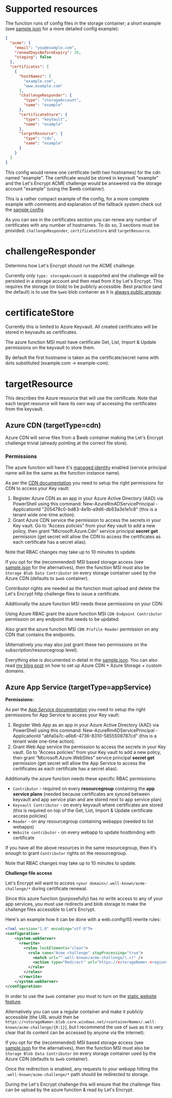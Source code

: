 # Supported resources

The function runs of config files in the storage container; a short example (see [sample.json](./LetsEncrypt.Func/sample.json) for a more detailed config example):

``` json
{
  "acme": {
    "email": "you@example.com",
    "renewXDaysBeforeExpiry": 30,
    "staging": false
  },
  "certificates": [
    {
      "hostNames": [
        "example.com",
        "www.example.com"
      ],
      "challengeResponder": {
        "type": "storageAccount",
        "name": "example"
      },
      "certificateStore": {
        "type": "keyVault",
        "name": "example"
      },
      "targetResource": {
        "type": "cdn",
        "name": "example"
      }
    }
  ]
}
```

This config would renew one certificate (with two hostnames) for the cdn named "example". The certificate would be stored in keyvault "example" and the Let's Encrypt ACME challenge would be answered via the storage account "example" (using the $web container).

This is a rather compact example of the config, for a more complete example with comments and explanation of the fallback system check out the [sample config](./LetsEncrypt.Func/sample.json).

As you can see in the certificates section you can renew any number of certificates with any number of hostnames. To do so, 3 sections must be provided: `challengeResponder`, `certificateStore` and `targetResource`.

# challengeResponder

Determins how Let's Encrypt should run the ACME challenge.

Currently only `type: storageAccount` is supported and the challenge will be persisted in a storage account and then read from it by Let's Encrypt. This requires the storage (or blob) to be publicly accessible. Best practice (and the default) is to use the `$web` blob container as it is [always public anyway](https://docs.microsoft.com/en-us/azure/storage/blobs/storage-blob-static-website).

# certificateStore

Currently this is limited to Azure Keyvault. All created certificates will be stored in keyvaults as certificates.

The azure function MSI must have certificate Get, List, Import & Update permissions on the keyvault to store them.

By default the first hostname is taken as the certificate/secret name with dots substituted (example.com -> example-com).

# targetResource

This describes the Azure resource that will use the certificate. Note that each target resource will have its own way of accessing the certificates from the keyvault.

## Azure CDN (targetType=cdn)

Azure CDN will serve files from a $web container making the Let's Encrypt challenge trivial (already pointing at the correct file store).

### Permissions

The azure function will have it's [managed identity](https://docs.microsoft.com/azure/active-directory/managed-identities-azure-resources/overview) enabled (service principal name will be the same as the function instance name).

As per the [CDN documentation](https://docs.microsoft.com/en-us/azure/cdn/cdn-custom-ssl?tabs=option-2-enable-https-with-your-own-certificate#register-azure-cdn) you need to setup the right permissions for CDN to access your Key vault:

1) Register Azure CDN as an app in your Azure Active Directory (AAD) via PowerShell using this command: New-AzureRmADServicePrincipal -ApplicationId "205478c0-bd83-4e1b-a9d6-db63a3e1e1c8" (this is a tenant wide one-time action).
2) Grant Azure CDN service the permission to access the secrets in your Key vault. Go to “Access policies” from your Key vault to add a new policy, then grant “Microsoft.Azure.Cdn” service principal **secret get** permission (get secret will allow the CDN to access the certificates as each certificate has a secret alias).

Note that RBAC changes may take up to 10 minutes to update.

If you opt for the (recommended) MSI based storage access (see [sample.json](./LetsEncrypt.Func/sample.json) for the alternatives), then the function MSI must also be `Storage Blob Data Contributor` on every storage container used by the Azure CDN (defaults to `$web` container).

Contributor rights are needed as the function must upload and delete the Let's Encrypt http challenge files to issue a certificate.

Additionally the azure function MSI needs these permissions on your CDN:

Using Azure RBAC grant the azure function MSI `CDN Endpoint Contributor` permission on any endpoint that needs to be updated.

Also grant the azure function MSI `CDN Profile Reader` permission on any CDN that contains the endpoints.

(Alternatively you may also just grant these two permissions on the subscription/resourcegroup level).

Everything else is documented in detail in the [sample.json](./LetsEncrypt.Func/sample.json). You can also read [my blog post](https://marcstan.net/blog/2019/07/12/Static-websites-via-Azure-Storage-and-CDN/) on how to set up Azure CDN + Azure Storage + custom domains.

## Azure App Service (targetType=appService)

**Permissions:**

As per the [App Service documentation](https://azure.github.io/AppService/2016/05/24/Deploying-Azure-Web-App-Certificate-through-Key-Vault.html) you need to setup the right permissions for App Service to access your Key vault:

1) Register Web App as an app in your Azure Active Directory (AAD) via PowerShell using this command: New-AzureRmADServicePrincipal -ApplicationId "abfa0a7c-a6b6-4736-8310-5855508787cd" (this is a tenant wide one-time action).
2) Grant Web App service the permission to access the secrets in your Key vault. Go to “Access policies” from your Key vault to add a new policy, then grant “Microsoft.Azure.WebSites” service principal **secret get** permission (get secret will allow the App Service to access the certificates as each certificate has a secret alias).

Additionally the azure function needs these specific RBAC permissions:

* `Contributor` - required on every **resourcegroup** containing the **app service plans** (needed because certificates are synced between keyvault and app service plan and are stored next to app service plan)
* `Keyvault Contributor` - on every keyvault where certificates are stored (this is required on top of the Get, List, Import & Update certificate access policies)
* `Reader` - on any resourcegroup containing webapps (needed to list webapps)
* `Website contributor` - on every webapp to update hostbinding with certificate

If you have all the above resources in the same resourcegroup, then it's enough to grant `Contributor` rights on the resourcegroup.

Note that RBAC changes may take up to 10 minutes to update.

**Challenge file access**

Let's Encrypt will want to access `<your domain>/.well-known/acme-challenge/*` during certificate renewal.

Since this azure function (purposefully) has no write access to any of your app services, you must use redirects and blob storage to make the challenge files accessible to Let's Encrypt.

Here's an example how it can be done with a web.config/IIS rewrite rules:
``` xml
<?xml version="1.0" encoding="utf-8"?>
<configuration>
    <system.webServer>
      <rewrite>
        <rules lockElements="clear">
          <rule name="Acme challenge" stopProcessing="true">
            <match url="^.well-known/acme-challenge/(.+)" />
            <action type="Redirect" url="https://<storageName>.<region>.web.core.windows.net/.well-known/acme-challenge/{R:1}" redirectType="Temporary" />
          </rule> 
        </rules>
      </rewrite>
    </system.webServer>
</configuration>
```

In order to use the `$web` container you must to turn on the [static website feature](https://docs.microsoft.com/en-us/azure/storage/blobs/storage-blob-static-website).

Alternatively you can use a regular container and make it publicly accessible (the URL would then be `https://<storageName>.blob.core.windows.net/<containerName>/.well-known/acme-challenge/{R:1}`), but I recommend the use of `$web` as it is very clear that its content can be accessed by anyone via the internet).

If you opt for the (recommended) MSI based storage access (see [sample.json](./LetsEncrypt.Func/sample.json) for the alternatives), then the function MSI must also be `Storage Blob Data Contributor` on every storage container used by the Azure CDN (defaults to `$web` container).

Once the redirection is enabled, any requests to your webapp hitting the `.well-known/acme-challenge/*` path should be redirected to storage.

During the Let's Encrypt challenge this will ensure that the challenge files can be upload by the azure function & read by Let's Encrypt.
